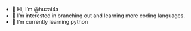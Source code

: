 - 👋 Hi, I’m @huzai4a
- 👀 I’m interested in branching out and learning more coding languages.
- 🌱 I’m currently learning python

<!---
huzai4a/huzai4a is a ✨ special ✨ repository because its `README.md` (this file) appears on your GitHub profile.
You can click the Preview link to take a look at your changes.
--->
